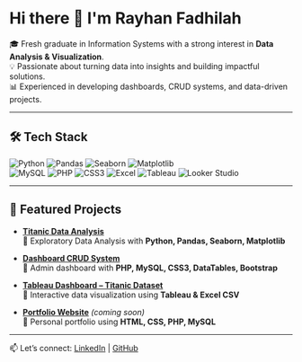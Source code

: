 # Hi there 👋 I'm Rayhan Fadhilah  

🎓 Fresh graduate in Information Systems with a strong interest in **Data Analysis & Visualization**.  
💡 Passionate about turning data into insights and building impactful solutions.  
📊 Experienced in developing dashboards, CRUD systems, and data-driven projects.  

---

## 🛠 Tech Stack  
![Python](https://img.shields.io/badge/Python-3776AB?style=for-the-badge&logo=python&logoColor=white) 
![Pandas](https://img.shields.io/badge/Pandas-150458?style=for-the-badge&logo=pandas&logoColor=white) 
![Seaborn](https://img.shields.io/badge/Seaborn-009688?style=for-the-badge&logoColor=white) 
![Matplotlib](https://img.shields.io/badge/Matplotlib-11557c?style=for-the-badge&logoColor=white)  
![MySQL](https://img.shields.io/badge/MySQL-4479A1?style=for-the-badge&logo=mysql&logoColor=white) 
![PHP](https://img.shields.io/badge/PHP-777BB4?style=for-the-badge&logo=php&logoColor=white) 
![CSS3](https://img.shields.io/badge/CSS3-1572B6?style=for-the-badge&logo=css3&logoColor=white) 
![Excel](https://img.shields.io/badge/Microsoft_Excel-217346?style=for-the-badge&logo=microsoft-excel&logoColor=white) 
![Tableau](https://img.shields.io/badge/Tableau-E97627?style=for-the-badge&logo=tableau&logoColor=white) 
![Looker Studio](https://img.shields.io/badge/Looker%20Studio-4285F4?style=for-the-badge&logo=googledatastudio&logoColor=white)  

---

## 📌 Featured Projects  

- [**Titanic Data Analysis**](https://github.com/reyfa18/analisis_data_penumpang_titanic)  
  🔹 Exploratory Data Analysis with **Python, Pandas, Seaborn, Matplotlib**  

- [**Dashboard CRUD System**](https://github.com/reyfa18/)  
  🔹 Admin dashboard with **PHP, MySQL, CSS3, DataTables, Bootstrap**  

- [**Tableau Dashboard – Titanic Dataset**](https://github.com/reyfa18/)  
  🔹 Interactive data visualization using **Tableau & Excel CSV**  

- [**Portfolio Website**](https://github.com/reyfa18/) *(coming soon)*  
  🔹 Personal portfolio using **HTML, CSS, PHP, MySQL**  

---

📫 Let’s connect: [LinkedIn](https://www.linkedin.com/in/rayhanfadhilah/) | [GitHub](https://github.com/reyfa18)  
